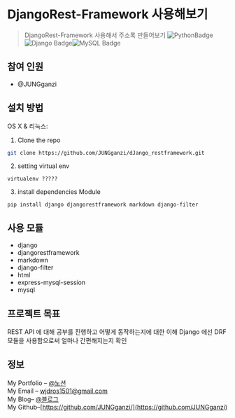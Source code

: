 
# DjangoRest-Framework 사용해보기
> DjangoRest-Framework 사용해서 주소록 만들어보기
![PythonBadge](http://img.shields.io/badge/-Python%20-776AB?style=flat-square&logo=Python&logoColor=white)![Django Badge](http://img.shields.io/badge/Django-092E20?style=flat-square&logo=Django&logoColor=white)![MySQL Badge](http://img.shields.io/badge/MySQL-4479A1?style=flat-square&logo=MySQL&logoColor=white)

## 참여 인원
-  @JUNGganzi
## 설치 방법

OS X & 리눅스:
1. Clone the repo
```sh
git clone https://github.com/JUNGganzi/dJango_restframework.git
```
2.  setting virtual env
```
virtualenv ?????
```
3. install dependencies Module
```
pip install django djangorestframework markdown django-filter 
```

## 사용 모듈
- django 
- djangorestframework
- markdown 
- django-filter
- html
- express-mysql-session
- mysql
## 프로젝트 목표
REST API 에 대해 공부를 진행하고
어떻게 동작하는지에 대한 이해 
Django 에선 DRF 모듈을 사용함으로써 
얼마나 간편해지는지 확인 
## 정보

My Portfolio – [@노션](https://www.notion.so/Hello-I-m-Louis-6ec5e3f6bde04aa89dd19509654ef465)  
My Email – wjdros1501@gmail.com  
My Blog– [@블로그](https://ganzicoder.tistory.com/)  
My Github–[https://github.com/JUNGganzi/](https://github.com/JUNGganzi)
